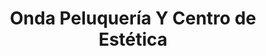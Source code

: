 ---
title: "Onda Peluquería Y Centro de Estética"
url: /barcelona/onda-peluqueria-y-centro-de-estetica/
shop: Kosmetik
---